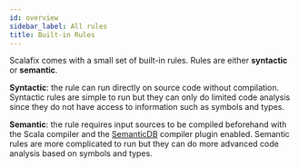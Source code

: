 ```yaml
---
id: overview
sidebar_label: All rules
title: Built-in Rules
---
```


Scalafix comes with a small set of built-in rules. Rules are either
**syntactic** or **semantic**.

**Syntactic**: the rule can run directly on source code without compilation.
Syntactic rules are simple to run but they can only do limited code analysis
since they do not have access to information such as symbols and types.

**Semantic**: the rule requires input sources to be compiled beforehand with the
Scala compiler and the
[SemanticDB](https://scalameta.org/docs/semanticdb/guide.html) compiler plugin
enabled. Semantic rules are more complicated to run but they can do more
advanced code analysis based on symbols and types.

```scala mdoc:scalafix-rules

```
